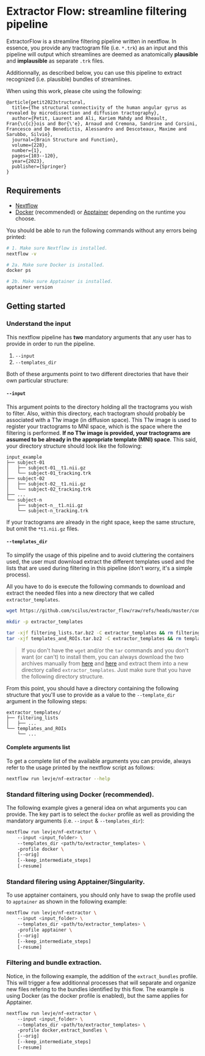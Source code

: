 # Extractor Flow: streamline filtering pipeline

ExtractorFlow is a streamline filtering pipeline written in nextflow. In essence, you provide any tractogram file (i.e. `*.trk`) as an input and this pipeline will output which streamlines are deemed as anatomically **plausible** and **implausible** as separate `.trk` files.

Additionnally, as described below, you can use this pipeline to extract recognized (i.e. plausible) bundles of streamlines.

When using this work, please cite using the following:
```
@article{petit2023structural,
  title={The structural connectivity of the human angular gyrus as revealed by microdissection and diffusion tractography},
  author={Petit, Laurent and Ali, Kariem Mahdy and Rheault, Fran{\c{c}}ois and Bor{\'e}, Arnaud and Cremona, Sandrine and Corsini, Francesco and De Benedictis, Alessandro and Descoteaux, Maxime and Sarubbo, Silvio},
  journal={Brain Structure and Function},
  volume={228},
  number={1},
  pages={103--120},
  year={2023},
  publisher={Springer}
}
```

## Requirements
- [Nextflow](https://www.nextflow.io/docs/latest/install.html)
- [Docker](https://www.docker.com/get-started/) (recommended) or [Apptainer](https://apptainer.org/docs/admin/main/installation.html) depending on the runtime you choose.

You should be able to run the following commands without any errors being printed:
```bash
# 1. Make sure Nextflow is installed.
nextflow -v

# 2a. Make sure Docker is installed.
docker ps

# 2b. Make sure Apptainer is installed.
apptainer version
```

## Getting started
###  Understand the input
This nextflow pipeline has **two** mandatory arguments that any user has to provide in order to run the pipeline.
1. `--input` 
2. `--templates_dir`

Both of these arguments point to two different directories that have their own particular structure:

#### `--input`
This argument points to the directory holding all the tractograms you wish to filter. Also, within this directory, each tractogram should probably be associated with a T1w image (in diffusion space). This T1w image is used to register your tractograms to MNI space, which is the space where the filtering is performed. **If no T1w image is provided, your tractograms are assumed to be already in the appropriate template (MNI) space**. This said, your directory structure should look like the following:
```
input_example
├── subject-01
│   ├── subject-01__t1.nii.gz
│   └── subject-01_tracking.trk
├── subject-02
│   ├── subject-02__t1.nii.gz
│   └── subject-02_tracking.trk
├── ...
└── subject-n
    ├── subject-n__t1.nii.gz
    └── subject-n_tracking.trk
```
If your tractograms are already in the right space, keep the same structure, but omit the `*t1.nii.gz` files.

#### `--templates_dir`  
To simplify the usage of this pipeline and to avoid cluttering the containers used, the user must download extract the different templates used and the lists that are used during filtering in this pipeline (don't worry, it's a simple process).

All you have to do is execute the following commands to download and extract the needed files into a new directory that we called `extractor_templates`.

```bash
wget https://github.com/scilus/extractor_flow/raw/refs/heads/master/containers/filtering_lists.tar.bz2 && wget https://github.com/scilus/extractor_flow/raw/refs/heads/master/containers/templates_and_ROIs.tar.bz2

mkdir -p extractor_templates

tar -xjf filtering_lists.tar.bz2 -C extractor_templates && rm filtering_lists.tar.bz2
tar -xjf templates_and_ROIs.tar.bz2 -C extractor_templates && rm templates_and_ROIs.tar.bz2
```

> If you don't have the `wget` and/or the `tar` commands and you don't want (or can't) to install them, you can always download the two archives manually from [here](https://github.com/scilus/extractor_flow/raw/refs/heads/master/containers/filtering_lists.tar.bz2) and [here](https://github.com/scilus/extractor_flow/raw/refs/heads/master/containers/templates_and_ROIs.tar.bz2) and extract them into a new directory called `extractor_templates`. Just make sure that you have the following directory structure.

From this point, you should have a directory containing the following structure that you'll use to provide as a value to the `--template_dir` argument in the following steps:
```
extractor_templates/
├── filtering_lists
│   ├── ...
└── templates_and_ROIs
    └── ...
```

#### Complete arguments list
To get a complete list of the available arguments you can provide, always refer to the usage printed by the nextflow script as follows:
```bash
nextflow run levje/nf-extractor --help
```

### Standard filtering using Docker (recommended).
The following example gives a general idea on what arguments you can provide. The key part is to select the `docker` profile as well as providing the mandatory arguments (i.e. `--input` & `--templates_dir`):
```bash
nextflow run levje/nf-extractor \  
    --input <input_folder> \  
    --templates_dir <path/to/extractor_templates> \ 
    -profile docker \  
    [--orig] 
    [--keep_intermediate_steps]
    [-resume] 
```

### Standard filering using Apptainer/Singularity.  
To use apptainer containers, you should only have to swap the profile used to `apptainer` as shown in the following example:
```bash
nextflow run levje/nf-extractor \  
    --input <input_folder> \  
    --templates_dir <path/to/extractor_templates> \ 
    -profile apptainer \ 
    [--orig] 
    [--keep_intermediate_steps]
    [-resume] 
```
### Filtering and bundle extraction.  
Notice, in the following example, the addition of the `extract_bundles` profile. This will trigger a few additionnal processes that will separate and organize new files refering to the bundles identified by this flow. The example is using Docker (as the docker profile is enabled), but the same applies for Apptainer.
```bash
nextflow run levje/nf-extractor \  
    --input <input_folder> \  
    --templates_dir <path/to/extractor_templates> \ 
    -profile docker,extract_bundles \ 
    [--orig]  
    [--keep_intermediate_steps]  
    [-resume]
```
